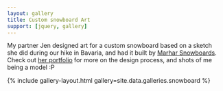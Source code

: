 ```yaml
---
layout: gallery
title: Custom snowboard Art
support: [jquery, gallery]
---
```


My partner Jen designed art for a custom snowboard based on a sketch she did during our hike in Bavaria, and had it built by [Marhar Snowboards](https://www.marharsnowboards.com/).
Check out [her portfolio](http://www.jenmagathan.com/#/a-love-note/) for more on the design process, and shots of me being a model :P

{% include gallery-layout.html gallery=site.data.galleries.snowboard %}
